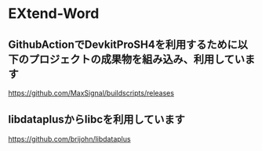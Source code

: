 # EXtend-Word
## GithubActionでDevkitProSH4を利用するために以下のプロジェクトの成果物を組み込み、利用しています
https://github.com/MaxSignal/buildscripts/releases
## libdataplusからlibcを利用しています
https://github.com/brijohn/libdataplus